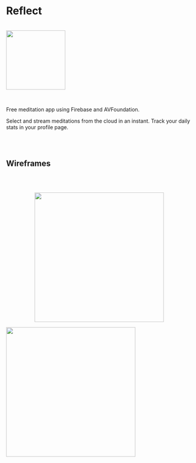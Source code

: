 # Reflect

<br/><img width="160" src="https://forthebadge.com/images/badges/made-with-swift.svg"/></p>
<br>

Free meditation app using Firebase and AVFoundation.

Select and stream meditations from the cloud in an instant. Track your daily stats in your profile page.

<br><br>
## Wireframes


<br><br>

<p align="center"><img height="350" src="https://user-images.githubusercontent.com/28428200/48097213-73643c80-e1d6-11e8-93cf-26f0e4a53793.gif"/>

<img height="350" src="https://user-images.githubusercontent.com/28428200/48097218-752e0000-e1d6-11e8-84eb-d9a35354bb25.gif"/></p>
